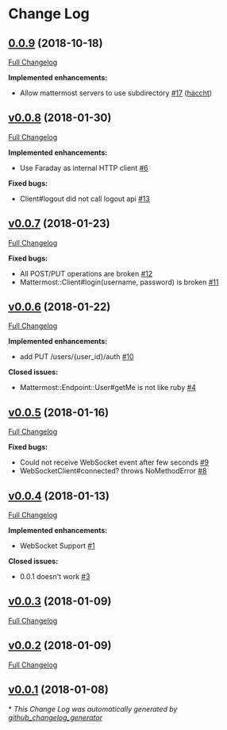 # Change Log

## [0.0.9](https://github.com/maruTA-bis5/mattermost-api4-ruby/tree/0.0.9) (2018-10-18)
[Full Changelog](https://github.com/maruTA-bis5/mattermost-api4-ruby/compare/v0.0.8...0.0.9)

**Implemented enhancements:**

- Allow mattermost servers to use subdirectory [\#17](https://github.com/maruTA-bis5/mattermost-api4-ruby/pull/17) ([haccht](https://github.com/haccht))

## [v0.0.8](https://github.com/maruTA-bis5/mattermost-api4-ruby/tree/v0.0.8) (2018-01-30)
[Full Changelog](https://github.com/maruTA-bis5/mattermost-api4-ruby/compare/v0.0.7...v0.0.8)

**Implemented enhancements:**

- Use Faraday as internal HTTP client [\#6](https://github.com/maruTA-bis5/mattermost-api4-ruby/issues/6)

**Fixed bugs:**

- Client\#logout did not call logout api [\#13](https://github.com/maruTA-bis5/mattermost-api4-ruby/issues/13)

## [v0.0.7](https://github.com/maruTA-bis5/mattermost-api4-ruby/tree/v0.0.7) (2018-01-23)
[Full Changelog](https://github.com/maruTA-bis5/mattermost-api4-ruby/compare/v0.0.6...v0.0.7)

**Fixed bugs:**

- All POST/PUT operations are broken [\#12](https://github.com/maruTA-bis5/mattermost-api4-ruby/issues/12)
- Mattermost::Client\#login\(username, password\) is broken [\#11](https://github.com/maruTA-bis5/mattermost-api4-ruby/issues/11)

## [v0.0.6](https://github.com/maruTA-bis5/mattermost-api4-ruby/tree/v0.0.6) (2018-01-22)
[Full Changelog](https://github.com/maruTA-bis5/mattermost-api4-ruby/compare/v0.0.5...v0.0.6)

**Implemented enhancements:**

- add PUT /users/{user\_id}/auth [\#10](https://github.com/maruTA-bis5/mattermost-api4-ruby/issues/10)

**Closed issues:**

- Mattermost::Endpoint::User\#getMe is not like ruby [\#4](https://github.com/maruTA-bis5/mattermost-api4-ruby/issues/4)

## [v0.0.5](https://github.com/maruTA-bis5/mattermost-api4-ruby/tree/v0.0.5) (2018-01-16)
[Full Changelog](https://github.com/maruTA-bis5/mattermost-api4-ruby/compare/v0.0.4...v0.0.5)

**Fixed bugs:**

- Could not receive WebSocket event after few seconds [\#9](https://github.com/maruTA-bis5/mattermost-api4-ruby/issues/9)
- WebSocketClient\#connected? throws NoMethodError [\#8](https://github.com/maruTA-bis5/mattermost-api4-ruby/issues/8)

## [v0.0.4](https://github.com/maruTA-bis5/mattermost-api4-ruby/tree/v0.0.4) (2018-01-13)
[Full Changelog](https://github.com/maruTA-bis5/mattermost-api4-ruby/compare/v0.0.3...v0.0.4)

**Implemented enhancements:**

- WebSocket Support [\#1](https://github.com/maruTA-bis5/mattermost-api4-ruby/issues/1)

**Closed issues:**

- 0.0.1 doesn't work [\#3](https://github.com/maruTA-bis5/mattermost-api4-ruby/issues/3)

## [v0.0.3](https://github.com/maruTA-bis5/mattermost-api4-ruby/tree/v0.0.3) (2018-01-09)
[Full Changelog](https://github.com/maruTA-bis5/mattermost-api4-ruby/compare/v0.0.2...v0.0.3)

## [v0.0.2](https://github.com/maruTA-bis5/mattermost-api4-ruby/tree/v0.0.2) (2018-01-09)
[Full Changelog](https://github.com/maruTA-bis5/mattermost-api4-ruby/compare/v0.0.1...v0.0.2)

## [v0.0.1](https://github.com/maruTA-bis5/mattermost-api4-ruby/tree/v0.0.1) (2018-01-08)


\* *This Change Log was automatically generated by [github_changelog_generator](https://github.com/skywinder/Github-Changelog-Generator)*
